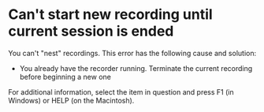 
# Can't start new recording until current session is ended

You can't "nest" recordings. This error has the following cause and solution:



- You already have the recorder running. Terminate the current recording before beginning a new one
    

For additional information, select the item in question and press F1 (in Windows) or HELP (on the Macintosh).
